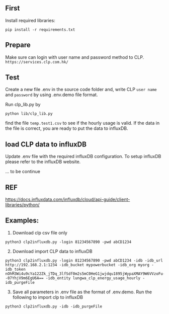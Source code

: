 ## First
Install required libraries:
```
pip install -r requirements.txt
```

## Prepare 
Make sure can login with user name and password method to CLP.
`https://services.clp.com.hk/`

## Test
Create a new file .env in the source code folder and,
write CLP `user name` and `password` by using .env.demo file format.

Run clp_lib.py by
```
python lib/clp_lib.py
```

find the file `temp.test1.csv` to see if the hourly usage is valid. If the data in the file is correct, you are ready to put the data to influxDB.

## load CLP data to influxDB
Update .env file with the required influxDB configuration. To setup influxDB please refer to the influxDB website.

... to be continue

## REF
https://docs.influxdata.com/influxdb/cloud/api-guide/client-libraries/python/

## Examples:
1. Download clp csv file only
```
python3 clp2influxdb.py -login 81234567890 -pwd abCD1234
```

2. Download import CLP data to influxDB 
```
python3 clp2influxdb.py -login 81234567890 -pwd abCD1234 -idb -idb_url http://192.168.2.1:1234 -idb_bucket mypowerbucket -idb_org myorg -idb_token nOhM3Wi4u9cYa122Zk_jTDq_3lfSdf0m2s5mC0HeG1jwjdqu1895jWypaXMAY9W6VVzoFu--07YhjV9m6EgU6A== -idb_entity lungwa_clp_energy_usage_hourly -idb_purgeFile
```

3. Save all parameters in .env file as the format of .env.demo. Run the following to import clp to influxDB
```
python3 clp2influxdb.py -idb -idb_purgeFile
```
